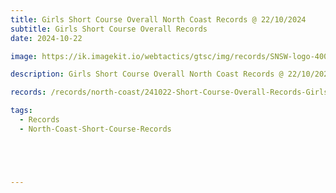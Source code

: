 ```yaml
---
title: Girls Short Course Overall North Coast Records @ 22/10/2024
subtitle: Girls Short Course Overall Records
date: 2024-10-22

image: https://ik.imagekit.io/webtactics/gtsc/img/records/SNSW-logo-400x600-new.jpg

description: Girls Short Course Overall North Coast Records @ 22/10/2024

records: /records/north-coast/241022-Short-Course-Overall-Records-Girls.pdf

tags:
  - Records
  - North-Coast-Short-Course-Records





---
```





